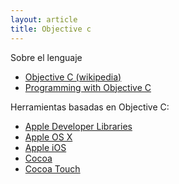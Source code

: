 ```yaml
---
layout: article
title: Objective c
---
```


Sobre el lenguaje

-   [Objective C (wikipedia)](http://en.wikipedia.org/wiki/Objective-C)
-   [Programming with Objective C](http://developer.apple.com/library/mac/#documentation/Cocoa/Conceptual/ProgrammingWithObjectiveC/Introduction/Introduction.html)

Herramientas basadas en Objective C:

-   [Apple Developer Libraries](http://developer.apple.com/library/mac/navigation/)
-   [Apple OS X](http://www.apple.com/osx/)
-   [Apple iOS](http://www.apple.com/ios/)
-   [Cocoa](https://developer.apple.com/technologies/mac/cocoa.html)
-   [Cocoa Touch](https://developer.apple.com/technologies/ios/cocoa-touch.html)

